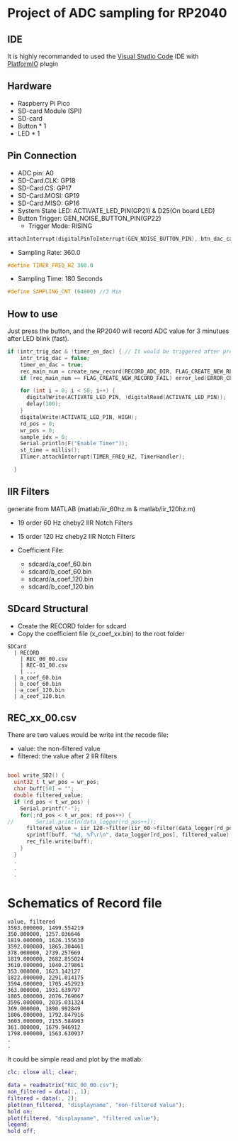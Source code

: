 # Project of ADC sampling for RP2040

## IDE
It is highly recommanded to used the [Visual Studio Code](https://code.visualstudio.com/) IDE with [PlatformIO](https://platformio.org/) plugin

## Hardware
* Raspberry Pi Pico
* SD-card Module (SPI)
* SD-card
* Button * 1
* LED * 1
## Pin Connection
* ADC pin: A0
* SD-Card.CLK: GP18
* SD-Card.CS: GP17
* SD-Card.MOSI: GP19
* SD-Card.MISO: GP16
* System State LED: ACTIVATE_LED_PIN(GP21) & D25(On board LED)
* Button Trigger: GEN_NOISE_BUTTON_PIN(GP22) 
    * Trigger Mode: RISING

``` C++
attachInterrupt(digitalPinToInterrupt(GEN_NOISE_BUTTON_PIN), btn_dac_callback, RISING);
```

* Sampling Rate: 360.0 

``` C++
#define TIMER_FREQ_HZ 360.0
```

* Sampling Time: 180 Seconds 

``` C++
#define SAMPLING_CNT (64800) //3 Min
```
## How to use
Just press the button, and the RP2040 will record ADC value for 3 minutues after LED blink (fast).

``` C++
if (intr_trig_dac & !timer_en_dac) { // It would be triggered after press the button
    intr_trig_dac = false;
    timer_en_dac = true;
    rec_main_num = create_new_record(RECORD_ADC_DIR, FLAG_CREATE_NEW_RECORD);
    if (rec_main_num == FLAG_CREATE_NEW_RECORD_FAIL) error_led(ERROR_CREATE_RECORD_FILE);

    for (int i = 0; i < 50; i++) {
      digitalWrite(ACTIVATE_LED_PIN, !digitalRead(ACTIVATE_LED_PIN));
      delay(100);
    }
    digitalWrite(ACTIVATE_LED_PIN, HIGH);
    rd_pos = 0;
    wr_pos = 0;
    sample_idx = 0;
    Serial.println(F("Enable Timer"));
    st_time = millis();
    ITimer.attachInterrupt(TIMER_FREQ_HZ, TimerHandler);

  }
```

## IIR Filters

generate from MATLAB (matlab/iir_60hz.m & matlab/iir_120hz.m)

* 19 order 60 Hz cheby2 IIR Notch Filters
* 15 order 120 Hz cheby2 IIR Notch Filters

* Coefficient File: 
    * sdcard/a_coef_60.bin
    * sdcard/b_coef_60.bin
    * sdcard/a_coef_120.bin
    * sdcard/b_coef_120.bin

## SDcard Structural
* Create the RECORD folder for sdcard
* Copy the coefficient file (x_coef_xx.bin) to the root folder

```
SDCard
  | RECORD
    | REC_00_00.csv 
    | REC-01_00.csv
    | ...
  | a_coef_60.bin
  | b_coef_60.bin
  | a_coef_120.bin
  | a_ceof_120.bin
```

## REC_xx_00.csv

There are two values would be write int the recode file:

* value: the non-filtered value
* filtered: the value after 2 IIR filters

``` C++ 

bool write_SD2() {
  uint32_t t_wr_pos = wr_pos;
  char buff[50] = "";
  double filtered_value;
  if (rd_pos < t_wr_pos) {
    Serial.printf("-");
    for(;rd_pos < t_wr_pos; rd_pos++) {
//       Serial.println(data_logger[rd_pos++]);
      filtered_value = iir_120->filter(iir_60->filter(data_logger[rd_pos]));
      sprintf(buff, "%d, %f\r\n", data_logger[rd_pos], filtered_value);
      rec_file.write(buff);
    }
  } 
  .
  .
  .

```

# Schematics of Record file
``` 
value, filtered
3593.000000, 1499.554219
350.000000, 1257.036646
1819.000000, 1626.155630
3592.000000, 1865.304461
378.000000, 2739.257669
1819.000000, 2682.855024
3610.000000, 1040.279861
353.000000, 1623.142127
1822.000000, 2291.014175
3594.000000, 1705.452923
363.000000, 1931.639797
1805.000000, 2076.769067
3596.000000, 2035.031324
369.000000, 1890.992849
1806.000000, 1792.847916
3603.000000, 2155.584903
361.000000, 1679.946912
1798.000000, 1563.630937
.
.
```

It could be simple read and plot by the matlab:
``` matlab
clc; close all; clear;

data = readmatrix("REC_00_00.csv");
non_filtered = data(:, 1);
filtered = data(:, 2);
plot(non_filtered, "displayname", "non-filtered value");
hold on;
plot(filtered, "displayname", "filtered value");
legend;
hold off;

```
